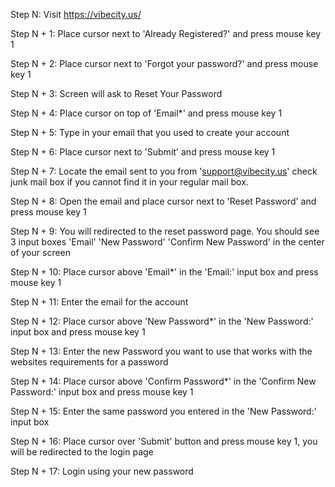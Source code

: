 Step N: Visit https://vibecity.us/

Step N + 1: Place cursor next to 'Already Registered?' and press mouse key 1

Step N + 2: Place cursor next to 'Forgot your password?' and press mouse key 1

Step N + 3: Screen will ask to Reset Your Password

Step N + 4: Place cursor on top of 'Email*' and press mouse key 1

Step N + 5: Type in your email that you used to create your account

Step N + 6: Place cursor next to 'Submit' and press mouse key 1

Step N + 7: Locate the email sent to you from 'support@vibecity.us' check junk mail box if you 
            cannot find it in your regular mail box.

Step N + 8: Open the email and place cursor next to 'Reset Password' and press mouse key 1

Step N + 9: You will redirected to the reset password page. You should see 3 input boxes 'Email' 'New Password' 'Confirm New Password' in the center of your screen

Step N + 10: Place cursor above 'Email*' in the 'Email:' input box and press mouse key 1

Step N + 11: Enter the email for the account

Step N + 12: Place cursor above 'New Password*' in the 'New Password:' input box and press mouse key 1

Step N + 13: Enter the new Password you want to use that works with the websites requirements for a password

Step N + 14: Place cursor above 'Confirm Password*' in the 'Confirm New Password:' input box and press mouse key 1

Step N + 15: Enter the same password you entered in the 'New Password:' input box

Step N + 16: Place cursor over 'Submit' button and press mouse key 1, you will be redirected to the login page

Step N + 17: Login using your new password

